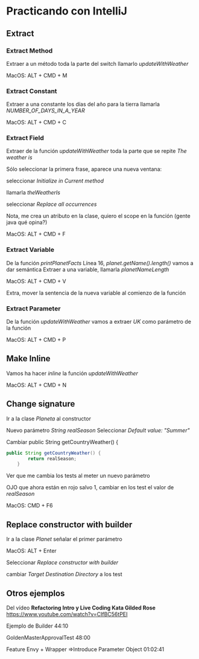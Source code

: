 # Practicando con IntelliJ

## Extract
### Extract Method
Extraer a un método toda la parte del switch
llamarlo _updateWithWeather_

MacOS: ALT + CMD + M

### Extract Constant
Extraer a una constante los días del año para la tierra
llamarla _NUMBER_OF_DAYS_IN_A_YEAR_

MacOS: ALT + CMD + C

### Extract Field
Extraer de la función _updateWithWeather_ toda la parte que se repite _The weather is_

Sólo seleccionar la primera frase, aparece una nueva ventana:

seleccionar _Initialize in Current method_

llamarla _theWeatherIs_

seleccionar _Replace all occurrences_

Nota, me crea un atributo en la clase, quiero el scope en la función (gente java qué opina?)

MacOS: ALT + CMD + F

### Extract Variable
De la función _printPlanetFacts_
Línea 16, _planet.getName().length()_ vamos a dar semántica
Extraer a una variable, llamarla _planetNameLength_

MacOS: ALT + CMD + V

Extra, mover la sentencia de la nueva variable al comienzo de la función

### Extract Parameter
De la función _updateWithWeather_ vamos a extraer _UK_ como parámetro de la función

MacOS: ALT + CMD + P

## Make Inline
Vamos ha hacer _inline_ la función _updateWithWeather_

MacOS: ALT + CMD + N


## Change signature
Ir a la clase _Planeta_ al constructor

Nuevo parámetro _String realSeason_
Seleccionar _Default value: "Summer"_

Cambiar public String getCountryWeather() {
```java
public String getCountryWeather() {
        return realSeason;
    }
```
Ver que me cambia los tests al meter un nuevo parámetro

OJO que ahora están en rojo salvo 1, cambiar en los test el valor de _realSeason_

MacOS: CMD + F6

## Replace constructor with builder
Ir a la clase _Planet_ señalar el primer parámetro

MacOS: ALT + Enter

Seleccionar _Replace constructor with builder_

cambiar _Target Destination Directory_ a los test
 

## Otros ejemplos
Del vídeo **Refactoring Intro y Live Coding Kata Gilded Rose**
https://www.youtube.com/watch?v=CIfBC56tPEI

Ejemplo de Builder 44:10

GoldenMasterApprovalTest 48:00

Feature Envy + Wrapper =>Introduce Parameter Object 01:02:41  
